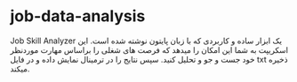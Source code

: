 # job-data-analysis

Job Skill Analyzer
یک ابزار ساده و کاربردی که با زبان پایتون نوشته شده است. این اسکریپت به شما این امکان را میدهد که فرصت های شغلی را براساس مهارت موردنظر خود جست و جو و تحلیل کنید. سپس نتایج را در ترمینال نمایش داده و در فایل txt ذخیره میکند.